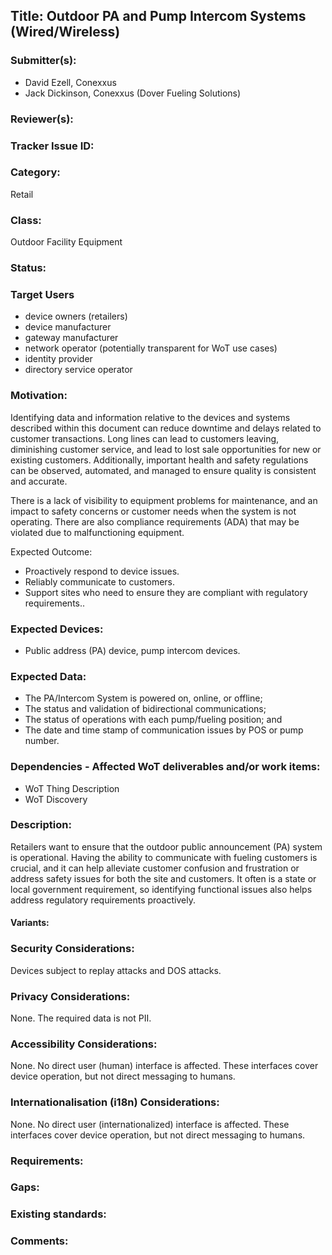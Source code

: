 ## Title: Outdoor PA and Pump Intercom Systems (Wired/Wireless)

### Submitter(s): 

- David Ezell, Conexxus
- Jack Dickinson, Conexxus (Dover Fueling Solutions)

### Reviewer(s):

### Tracker Issue ID:

### Category:

Retail

### Class: 

Outdoor Facility Equipment

### Status: 

### Target Users
- device owners (retailers)
- device manufacturer
- gateway manufacturer
- network operator (potentially transparent for WoT use cases)
- identity provider
- directory service operator

### Motivation:

Identifying data and information relative to the devices and systems described within this document can reduce downtime and delays related to customer transactions.   Long lines can lead to customers leaving, diminishing customer service, and lead to lost sale opportunities for new or existing customers.  Additionally, important health and safety regulations can be observed, automated, and managed to ensure quality is consistent and accurate.

There is a lack of visibility to equipment problems for maintenance, and an impact to safety concerns or customer needs when the system is not operating.  There are also compliance requirements (ADA) that may be violated due to malfunctioning equipment. 

Expected Outcome:
- Proactively respond to device issues.
- Reliably communicate to customers.
- Support sites who need to ensure they are compliant with regulatory requirements..


### Expected Devices:

- Public address (PA) device, pump intercom devices.

### Expected Data:

- The PA/Intercom System is powered on, online, or offline;
- The status and validation of bidirectional communications;
- The status of operations with each pump/fueling position; and
- The date and time stamp of communication issues by POS or pump number. 

### Dependencies - Affected WoT deliverables and/or work items:

- WoT Thing Description
- WoT Discovery

### Description:

Retailers want to ensure that the outdoor public announcement (PA) system is operational.  Having the ability to communicate with fueling customers is crucial, and it can help alleviate customer confusion and frustration or address safety issues for both the site and customers.  It often is a state or local government requirement, so identifying functional issues also helps address regulatory requirements proactively.

#### Variants:

### Security Considerations:

Devices subject to replay attacks and DOS attacks.

### Privacy Considerations:

None. The required data is not PII.

### Accessibility Considerations:

None. No direct user (human) interface is affected. These interfaces cover device operation, but not direct messaging to humans.

### Internationalisation (i18n) Considerations:

None.  No direct user (internationalized) interface is affected.  These interfaces cover device operation, but not direct messaging to humans.

### Requirements:

### Gaps:

### Existing standards:

### Comments:

